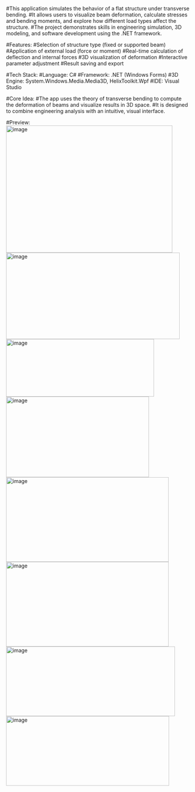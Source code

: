#This application simulates the behavior of a flat structure under transverse bending.
#It allows users to visualize beam deformation, calculate stresses and bending moments, and explore how different load types affect the structure.
#The project demonstrates skills in engineering simulation, 3D modeling, and software development using the .NET framework.

#Features:
#Selection of structure type (fixed or supported beam)
#Application of external load (force or moment)
#Real-time calculation of deflection and internal forces
#3D visualization of deformation
#Interactive parameter adjustment
#Result saving and export

#Tech Stack:
#Language: C#
#Framework: .NET (Windows Forms)
#3D Engine: System.Windows.Media.Media3D, HelixToolkit.Wpf
#IDE: Visual Studio

#Core Idea:
#The app uses the theory of transverse bending to compute the deformation of beams and visualize results in 3D space.
#It is designed to combine engineering analysis with an intuitive, visual interface.

#Preview:
<img width="454" height="347" alt="image" src="https://github.com/user-attachments/assets/6869d5d5-3aad-4ac1-b659-8d8ed21099ad" />
<img width="474" height="236" alt="image" src="https://github.com/user-attachments/assets/efa5a2d1-d358-4524-9665-463b6685b14e" />
<img width="404" height="157" alt="image" src="https://github.com/user-attachments/assets/92485b2d-1f0b-4be5-87c1-1a5011bd9193" />
<img width="390" height="220" alt="image" src="https://github.com/user-attachments/assets/7493ff35-b3d0-4621-a30c-50451dd96508" />
<img width="444" height="231" alt="image" src="https://github.com/user-attachments/assets/b34044b4-0308-48b1-81b1-548dacf5d88a" />
<img width="444" height="231" alt="image" src="https://github.com/user-attachments/assets/60b58aaf-eca0-45d6-ad93-5b23eaea431d" />
<img width="461" height="190" alt="image" src="https://github.com/user-attachments/assets/7c0d3fdb-c19d-46f0-88ef-a889b638467b" />
<img width="445" height="190" alt="image" src="https://github.com/user-attachments/assets/5ec49b00-bebb-4d6a-9258-7ebf12e6801f" />

